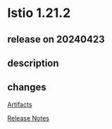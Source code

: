 # Istio 1.21.2

## release on 20240423

## description

## changes

<a href="http://gcsweb.istio.io/gcs/istio-release/releases/1.21.2/" rel="nofollow">Artifacts</a>

<a href="https://istio.io/news/releases/1.21.x/announcing-1.21.2/" rel="nofollow">Release Notes</a>


